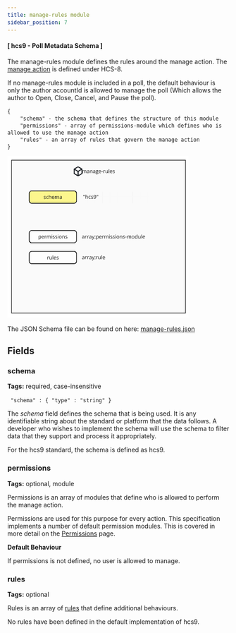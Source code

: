 ```yaml
---
title: manage-rules module
sidebar_position: 7
---
```



#### [ hcs9 - Poll Metadata Schema ]

The manage-rules module defines the rules around the manage action. The [manage action](../../hcs-8/operations.md) is defined under HCS-8.

If no manage-rules module is included in a poll, the default behaviour is only the author accountId is allowed to manage the poll (Which allows the author to Open, Close, Cancel, and Pause the poll).

```
{
    "schema" - the schema that defines the structure of this module
    "permissions" - array of permissions-module which defines who is allowed to use the manage action
    "rules" - an array of rules that govern the manage action
}
```

![manage-rules diagram](../../../../static/polls/manage-rules.png)

The JSON Schema file can be found on here: [manage-rules.json](../../../assets/schema/manage-rules.json)

## Fields

### schema

**Tags:** required, case-insensitive

` "schema" : { "type" : "string" }`

The *schema* field defines the schema that is being used. It is any identifiable string about the standard or platform that the data follows. A developer who wishes to implement the schema will use the schema to filter data that they support and process it appropriately.

For the hcs9 standard, the schema is defined as hcs9.

### permissions

**Tags:** optional, module

Permissions is an array of modules that define who is allowed to perform the manage action.

Permissions are used for this purpose for every action. This specification implements a number of default permission modules. This is covered in more detail on the [Permissions](./permissions.md) page.

**Default Behaviour**

If permissions is not defined, no user is allowed to manage.

### rules

**Tags:** optional

Rules is an array of [rules](./rules.md) that define additional behaviours. 

No rules have been defined in the default implementation of hcs9.
